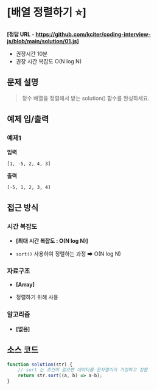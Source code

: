 # [배열 정렬하기 ⭐]

**[정답 URL - https://github.com/kciter/coding-interview-js/blob/main/solution/01.js]**

- 권장시간 10분
- 권장 시간 복잡도 O(N log N)

## 문제 설명

> 정수 배열을 정렬해서 받는 solution() 함수를 완성하세요.

## 예제 입/출력

### 예제1

**입력**

```
[1, -5, 2, 4, 3]
```

**출력**

```
[-5, 1, 2, 3, 4]
```

## 접근 방식

### 시간 복잡도

- **[최대 시간 복잡도 : O(N log N)]**

- `sort()` 사용하여 정렬하는 과정 ➡ O(N log N)

### 자료구조

- **[Array]**

- 정렬하기 위해 사용


### 알고리즘

- **[없음]**

## 소스 코드

```js
function solution(str) {
    // sort 는 조건이 없으면 데이터를 문자열이라 가정하고 정렬
    return str.sort((a, b) => a-b);
}
```